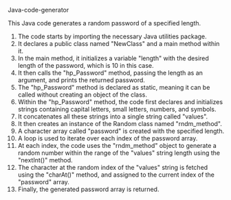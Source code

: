 Java-code-generator

This Java code generates a random password of a specified length.

1. The code starts by importing the necessary Java utilities package.
2. It declares a public class named "NewClass" and a main method within it.
3. In the main method, it initializes a variable "length" with the desired length of the password, which is 10 in this case.
4. It then calls the "hp_Password" method, passing the length as an argument, and prints the returned password.
5. The "hp_Password" method is declared as static, meaning it can be called without creating an object of the class.
6. Within the "hp_Password" method, the code first declares and initializes strings containing capital letters, small letters, numbers, and symbols.
7. It concatenates all these strings into a single string called "values".
8. It then creates an instance of the Random class named "rndm_method".
9. A character array called "password" is created with the specified length.
10. A loop is used to iterate over each index of the password array.
11. At each index, the code uses the "rndm_method" object to generate a random number within the range of the "values" string length using the "nextInt()" method.
12. The character at the random index of the "values" string is fetched using the "charAt()" method, and assigned to the current index of the "password" array.
13. Finally, the generated password array is returned.
